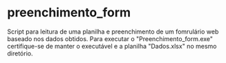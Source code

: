 # preenchimento_form
Script para leitura de uma planilha e preenchimento de um fomrulário web baseado nos dados obtidos.
Para executar o "Preenchimento_form.exe" certifique-se de manter o executável e a planilha "Dados.xlsx" no mesmo diretório.